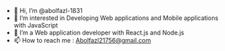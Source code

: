 - 👋 Hi, I’m @abolfazl-1831
- 👀 I’m interested in Developing Web applications and Mobile applications with JavaScript
- 🌱 I’m a Web application developer with React.js and Node.js
- 📫 How to reach me : Abolfazl21756@gmail.com
